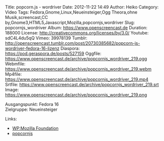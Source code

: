 Title: popcorn.js - wordriver
Date: 2012-11-22 14:49
Author: Heiko
Category: Video
Tags: Fedora,Gnome,Linux,Neueinsteiger,Ogg Theora,ohne Musik,screencast,CC by,Gnome3,HTML5,Javascript,Mozilla,popcornjs,wordriver
Slug: popcornjs_wordriver
Album: https://www.openscreencast.de
Duration: 188000
License: http://creativecommons.org/licenses/by/3.0/
Youtube: sdC4L4du5qQ
Vimeo: 39978139
Tumblr: http://openscreencast.tumblr.com/post/20730385682/popcorn-js-wordriver-fedora-16-lizenz
Diaspora: https://pod.geraspora.de/posts/527159
Oggfile: https://www.openscreencast.de/archive/popcornjs_wordriver_219.ogg
Webmfile: https://www.openscreencast.de/archive/popcornjs_wordriver_219.webm
Mp4file: https://www.openscreencast.de/archive/popcornjs_wordriver_219.mp4
Srtfile: https://www.openscreencast.de/archive/popcornjs_wordriver_219.srt
Image: https://www.openscreencast.de/archive/popcornjs_wordriver_219.png

Ausgangspunkt: Fedora 16  
Zielgruppe: Neueinsteiger  

Links:

  * [WP:Mozilla Foundation](https://de.wikipedia.org/wiki/Mozilla_Foundation "Link zu WP:Mozilla_Foundation")
  * [popcornjs](http://popcornjs.org/ "Link zu popcornjs")

